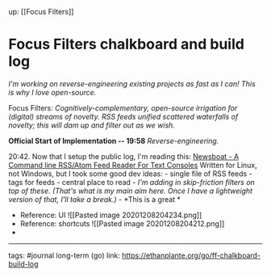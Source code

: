 up: [[Focus Filters]]
# Focus Filters chalkboard and build log 
*I'm working on reverse-engineering existing projects as fast as I can! This is why I love open-source.*

Focus Filters: *Cognitively-complementary, open-source irrigation for (digital) streams of novelty. RSS feeds unified scattered waterfalls of novelty; this will dam up and filter out as we wish.*


**Official Start of Implementation -- 19:58**
*Reverse-engineering.*

20:42. Now that I setup the public log, I'm reading this: [Newsboat - A Command line RSS/Atom Feed Reader For Text Consoles](https://ostechnix.com/newsbeuter-command-line-rssatom-feed-reader-unix-like-systems/) Written for Linux, not Windows, but I took some good dev ideas:
	- single file of RSS feeds
	- tags for feeds
	- central place to read
	- *I'm adding in skip-friction filters on top of these. (That's what is my main aim here. Once I have a lightweight version of that, I'll take a break.)*
	- *This is a great *
- Reference: UI ![[Pasted image 20201208204234.png]]
- Reference: shortcuts ![[Pasted image 20201208204212.png]]
- 








--- 
tags: #journal
long-term (go) link: https://ethanplante.org/go/ff-chalkboard-build-log
